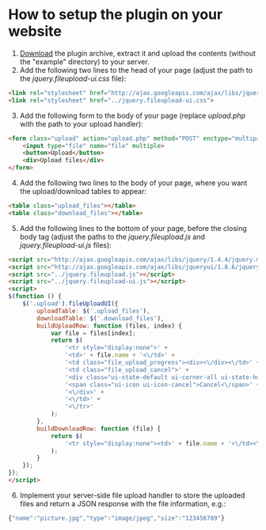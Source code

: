 # How to setup the plugin on your website

1. [Download](https://github.com/blueimp/jQuery-File-Upload/archives/master) the plugin archive, extract it and upload the contents (without the "example" directory) to your server. 
2. Add the following two lines to the head of your page (adjust the path to the *jquery.fileupload-ui.css* file):
```html
<link rel="stylesheet" href="http://ajax.googleapis.com/ajax/libs/jqueryui/1.8.6/themes/base/jquery-ui.css" id="theme">
<link rel="stylesheet" href="../jquery.fileupload-ui.css">
```
3. Add the following form to the body of your page (replace *upload.php* with the path to your upload handler):
```html
<form class="upload" action="upload.php" method="POST" enctype="multipart/form-data">
    <input type="file" name="file" multiple>
    <button>Upload</button>
    <div>Upload files</div>
</form> 
```
4. Add the following two lines to the body of your page, where you want the upload/download tables to appear:
```html
<table class="upload_files"></table>
<table class="download_files"></table>
```
5. Add the following lines to the bottom of your page, before the closing body tag (adjust the paths to the *jquery.fileupload.js* and *jquery.fileupload-ui.js* files):
```html
<script src="http://ajax.googleapis.com/ajax/libs/jquery/1.4.4/jquery.min.js"></script>
<script src="http://ajax.googleapis.com/ajax/libs/jqueryui/1.8.6/jquery-ui.min.js"></script>
<script src="../jquery.fileupload.js"></script>
<script src="../jquery.fileupload-ui.js"></script>
<script>
$(function () {
    $('.upload').fileUploadUI({
        uploadTable: $('.upload_files'),
        downloadTable: $('.download_files'),
        buildUploadRow: function (files, index) {
            var file = files[index];
            return $(
                '<tr style="display:none">' +
                '<td>' + file.name + '<\/td>' +
                '<td class="file_upload_progress"><div><\/div><\/td>' +
                '<td class="file_upload_cancel">' +
                '<div class="ui-state-default ui-corner-all ui-state-hover" title="Cancel">' +
                '<span class="ui-icon ui-icon-cancel">Cancel<\/span>' +
                '<\/div>' +
                '<\/td>' +
                '<\/tr>'
            );
        },
        buildDownloadRow: function (file) {
            return $(
                '<tr style="display:none"><td>' + file.name + '<\/td><\/tr>'
            );
        }
    });
});
</script> 
```
6. Implement your server-side file upload handler to store the uploaded files and return a JSON response with the file information, e.g.:
```js
{"name":"picture.jpg","type":"image/jpeg","size":"123456789"}
```